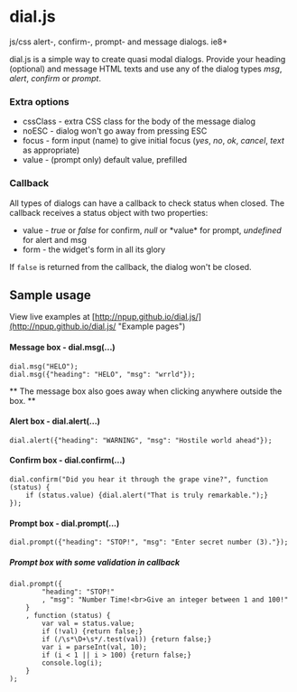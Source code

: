 dial.js
=====

js/css alert-, confirm-, prompt- and message dialogs. ie8+

dial.js is a simple way to create quasi modal dialogs. Provide your heading (optional) and message HTML texts and use any of the dialog types *msg*, *alert*, *confirm* or *prompt*.

### Extra options

- cssClass	- extra CSS class for the body of the message dialog
- noESC		- dialog won't go away from pressing ESC
- focus		- form input (name) to give initial focus (*yes*, *no*, *ok*, *cancel*, *text* as appropriate)
- value		- (prompt only) default value, prefilled

### Callback
All types of dialogs can have a callback to check status when closed. The callback receives a status object with two properties:

- value		- *true* or *false* for confirm, *null* or \*value\* for prompt, *undefined* for alert and msg
- form 		- the widget's form in all its glory

If `false` is returned from the callback, the dialog won't be closed.

## Sample usage

View live examples at [http://npup.github.io/dial.js/](http://npup.github.io/dial.js/ "Example pages")

#### Message box - dial.msg(...)
	dial.msg("HELO");
	dial.msg({"heading": "HELO", "msg": "wrrld"});

** The message box also goes away when clicking anywhere outside the box. **

#### Alert box - dial.alert(...)
	dial.alert({"heading": "WARNING", "msg": "Hostile world ahead"});

#### Confirm box - dial.confirm(...)
	dial.confirm("Did you hear it through the grape vine?", function (status) {
		if (status.value) {dial.alert("That is truly remarkable.");}
	});

#### Prompt box - dial.prompt(...)
	dial.prompt({"heading": "STOP!", "msg": "Enter secret number (3)."});

##### Prompt box with some validation in callback
	dial.prompt({
			"heading": "STOP!"
			, "msg": "Number Time!<br>Give an integer between 1 and 100!"
		}
		, function (status) {
			var val = status.value;
			if (!val) {return false;}
			if (/\s*\D+\s*/.test(val)) {return false;}
			var i = parseInt(val, 10);
			if (i < 1 || i > 100) {return false;}
			console.log(i);
		}
	);
